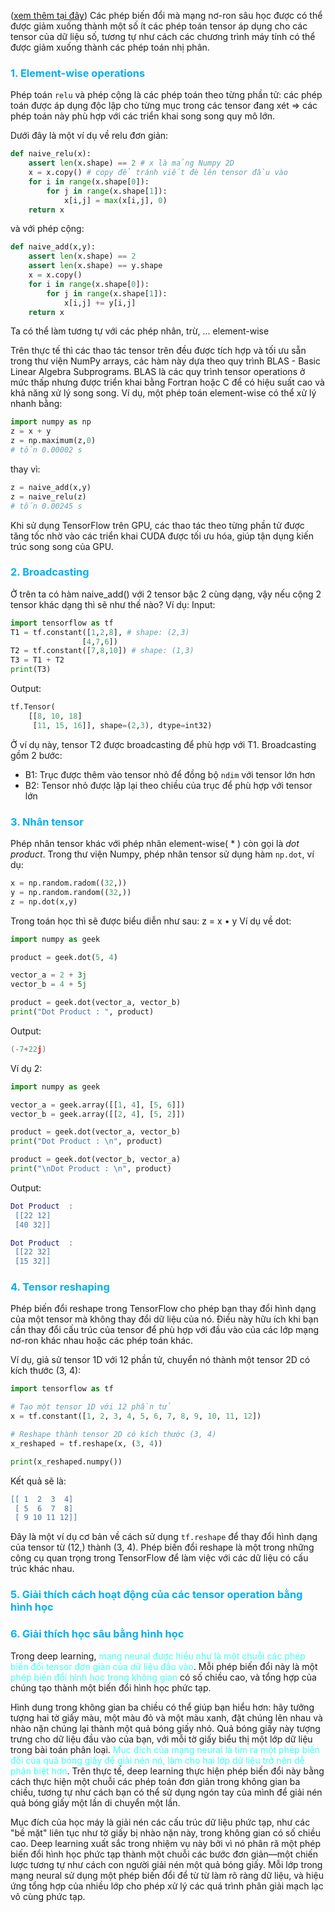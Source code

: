 ([xem thêm tại đây](obsidian://open?vault=deep%20learning&file=2.%20Mathematical%20building%20block%20of%20neural%20network%2FCh%C3%BA%20th%C3%ADch%2FThao%20t%C3%A1c%20c%E1%BB%A7a%20tensor))
Các phép biến đổi mà mạng nơ-ron sâu học được có thể được giảm xuống thành một số ít các phép toán tensor áp dụng cho các tensor của dữ liệu số, tương tự như cách các chương trình máy tính có thể được giảm xuống thành các phép toán nhị phân.
### <span style="color:rgb(0, 176, 240)">1. Element-wise operations</span>
Phép toán `relu` và phép cộng là các phép toán theo từng phần tử: các phép toán được áp dụng độc lập cho từng mục trong các tensor đang xét => các phép toán này phù hợp với các triển khai song song quy mô lớn.

Dưới đây là một ví dụ về relu đơn giản:
```python
def naive_relu(x):
	assert len(x.shape) == 2 # x là mảng Numpy 2D
	x = x.copy() # copy để tránh viết đè lên tensor đầu vào
	for i in range(x.shape[0]):
		for j in range(x.shape[1]):
			x[i,j] = max(x[i,j], 0)
	return x
```
 và với phép cộng:
```python
def naive_add(x,y):
	assert len(x.shape) == 2
	assert len(x.shape) == y.shape
	x = x.copy()
	for i in range(x.shape[0]):
		for j in range(x.shape[1]):
			x[i,j] += y[i,j]
	return x
```

Ta có thể làm tương tự với các phép nhân, trừ, ... element-wise 

Trên thực tế thì các thao tác tensor trên đều được tích hợp và tối ưu sẵn trong thư viện NumPy arrays, các hàm này dựa theo quy trình BLAS - Basic Linear Algebra Subprograms. BLAS là các quy trình tensor operations ở mức thấp nhưng được triển khai bằng Fortran hoặc C để có hiệu suất cao và khả năng xử lý song song.
Ví dụ,  một phép toán element-wise có thể xử lý nhanh bằng:
```python
import numpy as np
z = x + y
z = np.maximum(z,0)
# tốn 0.00002 s
```
thay vì:
```python
z = naive_add(x,y)
z = naive_relu(z)
# tốn 0.00245 s
```

Khi sử dụng TensorFlow trên GPU, các thao tác theo từng phần tử được tăng tốc nhờ vào các triển khai CUDA được tối ưu hóa, giúp tận dụng kiến trúc song song của GPU.

### <span style="color:rgb(0, 176, 240)">2. Broadcasting</span> 
Ở trên ta có hàm naive_add() với 2 tensor bậc 2 cùng dạng, vậy nếu cộng 2 tensor khác dạng thì sẽ như thế nào?
Ví dụ:
Input:
```python
import tensorflow as tf
T1 = tf.constant([1,2,8], # shape: (2,3)
				[4,7,6])
T2 = tf.constant([7,8,10]) # shape: (1,3)
T3 = T1 + T2
print(T3)
```
Output:
```python
tf.Tensor(
	[[8, 10, 18]
	 [11, 15, 16]], shape=(2,3), dtype=int32)
```
Ở ví dụ này, tensor T2 được broadcasting để phù hợp với T1.
Broadcasting gồm 2 bước:
- B1: Trục được thêm vào tensor nhỏ để đồng bộ `ndim` với tensor lớn hơn
- B2: Tensor nhỏ được lặp lại theo chiều của trục để phù hợp với tensor lớn

### <span style="color:rgb(0, 176, 240)">3. Nhân tensor </span> 
Phép nhân tensor khác với phép nhân element-wise( * ) còn gọi là _dot product_.
Trong thư viện Numpy, phép nhân tensor sử dụng hàm `np.dot`, ví dụ:
```python
x = np.random.radom((32,))
y = np.random.random((32,))
z = np.dot(x,y)
```

Trong toán học thì sẽ được biểu diễn như sau: z = x • y 
Ví dụ về dot: 
```python
import numpy as geek

product = geek.dot(5, 4)

vector_a = 2 + 3j
vector_b = 4 + 5j

product = geek.dot(vector_a, vector_b)
print("Dot Product : ", product)
```
Output:
```lua
(-7+22j)
```

Ví dụ 2:
```python
import numpy as geek

vector_a = geek.array([[1, 4], [5, 6]])
vector_b = geek.array([[2, 4], [5, 2]])

product = geek.dot(vector_a, vector_b)
print("Dot Product : \n", product)

product = geek.dot(vector_b, vector_a)
print("\nDot Product : \n", product)
```
Output:
```lua
Dot Product  : 
 [[22 12]
 [40 32]]

Dot Product  : 
 [[22 32]
 [15 32]]
```

### <span style="color:rgb(0, 176, 240)">4. Tensor reshaping</span>

Phép biến đổi reshape trong TensorFlow cho phép bạn thay đổi hình dạng của một tensor mà không thay đổi dữ liệu của nó. Điều này hữu ích khi bạn cần thay đổi cấu trúc của tensor để phù hợp với đầu vào của các lớp mạng nơ-ron khác nhau hoặc các phép toán khác.

Ví dụ, giả sử tensor 1D với 12 phần tử, chuyển nó thành một tensor 2D có kích thước (3, 4):

```python
import tensorflow as tf

# Tạo một tensor 1D với 12 phần tử
x = tf.constant([1, 2, 3, 4, 5, 6, 7, 8, 9, 10, 11, 12])

# Reshape thành tensor 2D có kích thước (3, 4)
x_reshaped = tf.reshape(x, (3, 4))

print(x_reshaped.numpy())
```

Kết quả sẽ là:

```lua
[[ 1  2  3  4]
 [ 5  6  7  8]
 [ 9 10 11 12]]
```

Đây là một ví dụ cơ bản về cách sử dụng `tf.reshape` để thay đổi hình dạng của tensor từ (12,) thành (3, 4). Phép biến đổi reshape là một trong những công cụ quan trọng trong TensorFlow để làm việc với các dữ liệu có cấu trúc khác nhau.

### <span style="color:rgb(0, 176, 240)">5. Giải thích cách hoạt động của các tensor operation bằng hình học</span> 

### <span style="color:rgb(0, 176, 240)">6. Giải thích học sâu bằng hình học</span> 
Trong deep learning, <span style="color:rgb(66, 255, 242)">mạng neural được hiểu như là một chuỗi các phép biến đổi tensor đơn giản của dữ liệu đầu vào</span>. Mỗi phép biến đổi này là một <span style="color:rgb(66, 255, 242)">phép biến đổi hình học trong không gian</span> có số chiều cao, và tổng hợp của chúng tạo thành một biến đổi hình học phức tạp.

Hình dung trong không gian ba chiều có thể giúp bạn hiểu hơn: hãy tưởng tượng hai tờ giấy màu, một màu đỏ và một màu xanh, đặt chúng lên nhau và nhào nặn chúng lại thành một quả bóng giấy nhỏ. Quả bóng giấy này tượng trưng cho dữ liệu đầu vào của bạn, với mỗi tờ giấy biểu thị một lớp dữ liệu trong bài toán phân loại. <span style="color:rgb(66, 255, 242)">Mục đích của mạng neural là tìm ra một phép biến đổi của quả bóng giấy để giải nén nó, làm cho hai lớp dữ liệu trở nên dễ phân biệt hơn</span>. Trên thực tế, deep learning thực hiện phép biến đổi này bằng cách thực hiện một chuỗi các phép toán đơn giản trong không gian ba chiều, tương tự như cách bạn có thể sử dụng ngón tay của mình để giải nén quả bóng giấy một lần di chuyển một lần.

Mục đích của học máy là giải nén các cấu trúc dữ liệu phức tạp, như các "bề mặt" liên tục như tờ giấy bị nhào nặn này, trong không gian có số chiều cao. Deep learning xuất sắc trong nhiệm vụ này bởi vì nó phân rã một phép biến đổi hình học phức tạp thành một chuỗi các bước đơn giản—một chiến lược tương tự như cách con người giải nén một quả bóng giấy. Mỗi lớp trong mạng neural sử dụng một phép biến đổi để từ từ làm rõ ràng dữ liệu, và hiệu ứng tổng hợp của nhiều lớp cho phép xử lý các quá trình phân giải mạch lạc vô cùng phức tạp.